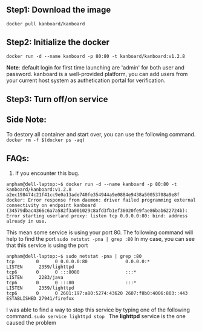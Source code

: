 ## Step1: Download the image
`docker pull kanboard/kanboard`

## Step2: Initialize the docker 

`docker run -d --name kanboard -p 80:80 -t kanboard/kanboard:v1.2.8`

**Note**: default login for first time launching are 'admin' for both user and password.
kanboard is a well-provided platform, you can add users from your current host system as authetication portal for verification.

## Step3: Turn off/on service

## Side Note:
To destory all container and start over, you can use the following command.
 `docker rm -f $(docker ps -aq)`

## FAQs:
1. If you encounter this bug.
```
anpham@dell-laptop:~$ docker run -d --name kanboard -p 80:80 -t kanboard/kanboard:v1.2.8
a2ec198474c21f41cc9e0a13ade740fe354944a9e0884e9438a50053708a9e8f
docker: Error response from daemon: driver failed programming external connectivity on endpoint kanboard (34579dbac4366c6a7a582f3a001029c8afd3fb1ef36020fe9fae86bab622724b): Error starting userland proxy: listen tcp 0.0.0.0:80: bind: address already in use.
```
This mean some service is using your port 80. The following command will help to find the port
`sudo netstat -pna | grep :80`
In my case, you can see that this service is using the port 
```
anpham@dell-laptop:~$ sudo netstat -pna | grep :80                                                                                               
tcp        0      0 0.0.0.0:80              0.0.0.0:*               LISTEN      2359/lighttpd                                                    
tcp6       0      0 :::8080                 :::*                    LISTEN      2283/java                                                        
tcp6       0      0 :::80                   :::*                    LISTEN      2359/lighttpd                                                    
tcp6       0      0 2601:197:a80:5274:43620 2607:f8b0:4006:803::443 ESTABLISHED 27941/firefox
```
I was able to find a way to stop this service by typing one of the following command.
`sudo service lighttpd stop `
The **lighttpd** service is the one caused the problem

